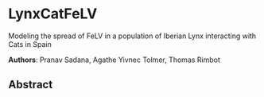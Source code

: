 # LynxCatFeLV
Modeling the spread of FeLV in a population  of Iberian Lynx interacting with Cats in Spain

**Authors**: Pranav Sadana, Agathe Yivnec Tolmer, Thomas Rimbot

## Abstract
